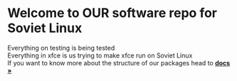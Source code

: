 # Welcome to OUR software repo for Soviet Linux
Everything on testing is being tested\
Everything in xfce is us trying to make xfce run on Soviet Linux\
If you want to know more about the structure of our packages head to <a href="https://docs.sovietlinux.ml/"><strong>docs »</strong></a>
